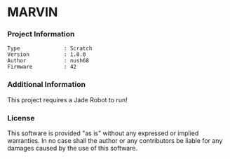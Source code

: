 MARVIN
================



### Project Information
```
Type              : Scratch
Version           : 1.0.0
Author            : nush68
Firmware          : 42
```

### Additional Information
This project requires a Jade Robot to run!

### License
This software is provided "as is" without any expressed or implied warranties.  In no case shall the author or any contributors be liable for any damages caused by the use of this software.

